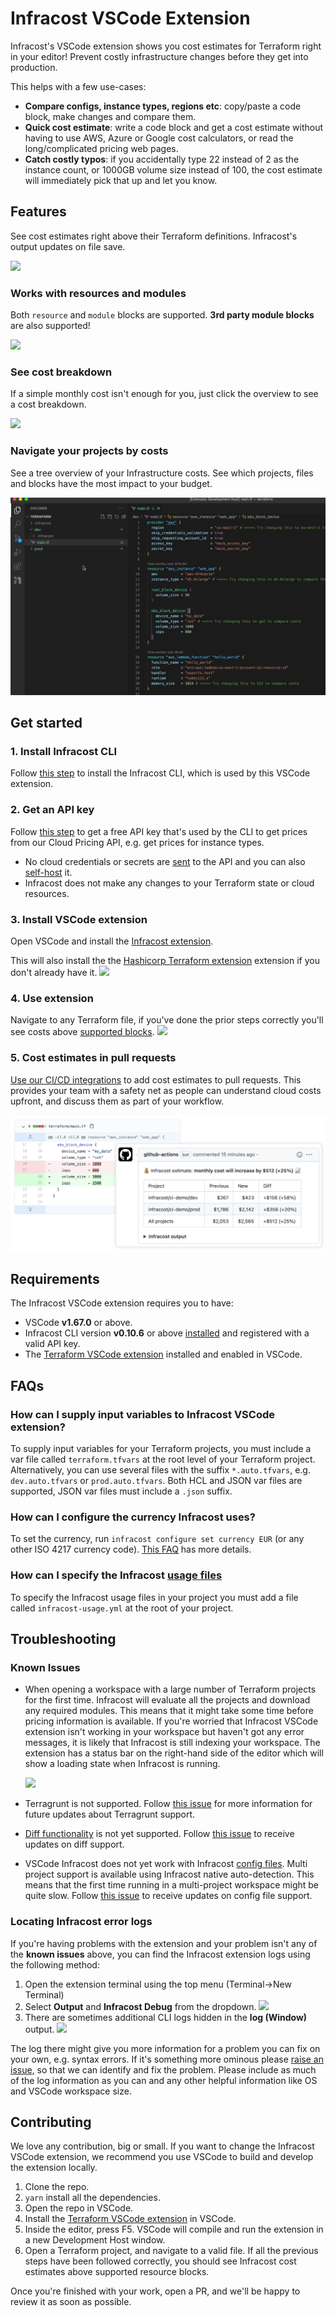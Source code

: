 # Infracost VSCode Extension

Infracost's VSCode extension shows you cost estimates for Terraform right in your editor! Prevent costly infrastructure changes before they get into production.

This helps with a few use-cases:

- **Compare configs, instance types, regions etc**: copy/paste a code block, make changes and compare them.
- **Quick cost estimate**: write a code block and get a cost estimate without having to use AWS, Azure or Google cost calculators, or read the long/complicated pricing web pages.
- **Catch costly typos**: if you accidentally type 22 instead of 2 as the instance count, or 1000GB volume size instead of 100, the cost estimate will immediately pick that up and let you know.

## Features

See cost estimates right above their Terraform definitions. Infracost's output updates on file save.

![](https://github.com/infracost/vscode-infracost/blob/master/.github/assets/resources.gif?raw=true)

### Works with resources and modules

Both `resource` and `module` blocks are supported. **3rd party module blocks** are also supported!

![](https://github.com/infracost/vscode-infracost/blob/master/.github/assets/modules.gif?raw=true)

### See cost breakdown

If a simple monthly cost isn't enough for you, just click the overview to see a cost breakdown.

![](https://github.com/infracost/vscode-infracost/blob/master/.github/assets/webview.gif?raw=true)

### Navigate your projects by costs

See a tree overview of your Infrastructure costs. See which projects, files and blocks have the most impact to your budget.

![](https://github.com/infracost/vscode-infracost/blob/master/.github/assets/tree-view.gif?raw=true)

## Get started

### 1. Install Infracost CLI

Follow [this step](https://www.infracost.io/docs/#1-install-infracost) to install the Infracost CLI, which is used by this VSCode extension.

### 2. Get an API key

Follow [this step](https://www.infracost.io/docs/#2-get-api-key) to get a free API key that's used by the CLI to get prices from our Cloud Pricing API, e.g. get prices for instance types.

- No cloud credentials or secrets are [sent](https://www.infracost.io/docs/faq/#what-data-is-sent-to-the-cloud-pricing-api) to the API and you can also [self-host](https://www.infracost.io/docs/cloud_pricing_api/self_hosted/) it.
- Infracost does not make any changes to your Terraform state or cloud resources.

### 3. Install VSCode extension

Open VSCode and install the [Infracost extension](https://marketplace.visualstudio.com/items?itemName=Infracost.infracost).

This will also install the the [Hashicorp Terraform extension](https://marketplace.visualstudio.com/items?itemName=HashiCorp.terraform) extension if you don't already have it.
   ![](https://github.com/infracost/vscode-infracost/blob/master/.github/assets/infracost-install.png?raw=true)

### 4. Use extension

Navigate to any Terraform file, if you've done the prior steps correctly you'll see costs above [supported blocks](https://www.infracost.io/docs/supported_resources/overview/).
   ![](https://github.com/infracost/vscode-infracost/blob/master/.github/assets/maintf.png?raw=true)

### 5. Cost estimates in pull requests

[Use our CI/CD integrations](https://www.infracost.io/docs/integrations/cicd/) to add cost estimates to pull requests. This provides your team with a safety net as people can understand cloud costs upfront, and discuss them as part of your workflow.

![](https://github.com/infracost/vscode-infracost/blob/master/.github/assets/cicd-integration.png?raw=true)

## Requirements

The Infracost VSCode extension requires you to have:

- VSCode **v1.67.0** or above.
- Infracost CLI version **v0.10.6** or above [installed](https://www.infracost.io/docs) and registered with a valid API key.
- The [Terraform VSCode extension](https://marketplace.visualstudio.com/items?itemName=HashiCorp.terraform) installed and enabled in VSCode.

## FAQs

### How can I supply input variables to Infracost VSCode extension?

To supply input variables for your Terraform projects, you must include a var file called `terraform.tfvars` at the root level of your Terraform project.
Alternatively, you can use several files with the suffix `*.auto.tfvars`, e.g. `dev.auto.tfvars` or `prod.auto.tfvars`. Both HCL and JSON var files are supported, JSON var files must include a `.json` suffix.

### How can I configure the currency Infracost uses?

To set the currency, run `infracost configure set currency EUR` (or any other ISO 4217 currency code). [This FAQ](https://www.infracost.io/docs/faq/#can-i-show-costs-in-a-different-currency) has more details.

### How can I specify the Infracost [usage files](https://www.infracost.io/docs/features/usage_based_resources/)

To specify the Infracost usage files in your project you must add a file called `infracost-usage.yml` at the root of your project.

## Troubleshooting

### Known Issues

- When opening a workspace with a large number of Terraform projects for the first time. Infracost will evaluate all the projects and download any required modules. This means
  that it might take some time before pricing information is available. If you're worried that Infracost VSCode extension isn't working in your workspace but haven't got
  any error messages, it is likely that Infracost is still indexing your workspace. The extension has a status bar on the right-hand side of the editor which will show a loading state
  when Infracost is running.

  ![](https://github.com/infracost/vscode-infracost/blob/master/.github/assets/loading.png?raw=true)  
- Terragrunt is not supported. Follow [this issue](https://github.com/infracost/vscode-infracost/issues/4) for more information for future updates about Terragrunt support.

- [Diff functionality](https://www.infracost.io/docs/features/cli_commands/#diff) is not yet supported. Follow [this issue](https://github.com/infracost/vscode-infracost/issues/8) to receive updates on diff support.
- VSCode Infracost does not yet work with Infracost [config files](https://www.infracost.io/docs/features/config_file/). Multi project support is available using Infracost native auto-detection.
  This means that the first time running in a multi-project workspace might be quite slow. Follow [this issue](https://github.com/infracost/vscode-infracost/issues/7) to receive updates on config file support.

### Locating Infracost error logs

If you're having problems with the extension and your problem isn't any of the **known issues** above, you can find the Infracost extension logs using the following method:

1. Open the extension terminal using the top menu (Terminal->New Terminal)
2. Select **Output** and **Infracost Debug** from the dropdown.
   ![](https://github.com/infracost/vscode-infracost/blob/master/.github/assets/infracost-debug-log.png?raw=true)
3. There are sometimes additional CLI logs hidden in the **log (Window)** output.
   ![](https://github.com/infracost/vscode-infracost/blob/master/.github/assets/error-logs.png?raw=true)

The log there might give you more information for a problem you can fix on your own, e.g. syntax errors. If it's something more ominous please [raise an issue](https://github.com/infracost/vscode-infracost/issues), so that we can identify and fix the problem. Please include as much of the log information as you can and any other helpful information like OS and VSCode workspace size.

## Contributing

We love any contribution, big or small. If you want to change the Infracost VSCode extension, we recommend you use VSCode to build and develop the extension locally.

1. Clone the repo.
2. `yarn` install all the dependencies.
3. Open the repo in VSCode.
4. Install the [Terraform VSCode extension](https://marketplace.visualstudio.com/items?itemName=HashiCorp.terraform) in VSCode.
5. Inside the editor, press F5. VSCode will compile and run the extension in a new Development Host window.
6. Open a Terraform project, and navigate to a valid file. If all the previous steps have been followed correctly, you should see Infracost cost estimates above supported resource blocks.

Once you're finished with your work, open a PR, and we'll be happy to review it as soon as possible.
